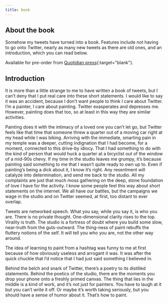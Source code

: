 ```yaml
---
title: book
---
```


## About the book

Somehow my tweets have turned into a book. Features include not having to go onto Twitter, nearly as many new tweets as there are old ones, and an introduction, which you can read below.

Available for pre-order from [Quotidian press](https://quotidianpress.storenvy.com/products/25805373-howtopaint){:target="blank"}. 

## Introduction

It is more than a little strange to me to have written a book of tweets, but I can’t deny that I put real care into these short statements. I would like to say it was an accident, because I don’t want people to think I care about Twitter. I’m a painter, I care about painting. Twitter exasperates and depresses me. However, painting does that too, so at least in this way they are similar activities. 

Painting does it with the intimacy of a loved one you can’t let go, but Twitter feels like that time that someone threw a quarter out of a moving car right at my head while I was biking. Arriving with the immediate, smarting pain in my temple was a deeper, cutting indignation that I had become, for a moment, connected to this drive-by idiocy. That I had something to do with the kind of person that would huck a quarter at a bicyclist out of the window of a mid-90s chevy.
If my time in the studio leaves me grumpy, it’s because painting said something to me that I wasn’t quite ready to own up to. Even if painting’s being a dick about it, I know it’s right. Any resentment will catalyze into determination, and send me back to the studio. All my complaints are just that much moss gathering on the deep, stone foundation of love I have for the activity. I know some people feel this way about short statements on the internet. We all have our battles, but the campaigns we wage in the studio and on Twitter seemed, at first, too distant to ever overlap.

Tweets are networked speech. What you say, while you say it, is who you are. There is no private thought. One-dimensional clarity rises to the top. Virality is truth. 
The studio is a fortress of doubt where you build some slow, near-truth from the guts-outward. The thing-ness of paint rebuffs the fluttery notions of the self. It will tell you who you are, not the other way around.

The idea of learning to paint from a hashtag was funny to me at first because of how obviously useless and arrogant it was. It was after the quick chuckle that I’d notice that I had just said something I believed in. 

Behind the belch and snark of Twitter, there’s a poetry to its distilled statements. Behind the poetics of the studio, there are the moments you drop your phone onto a freshly primed canvas. The thing that lies in the middle is a kind of work, and it’s not just for painters. You have to laugh at it but you can’t write it off. Or maybe it’s worth taking seriously, but you should have a sense of humor about it. That’s how to paint.

